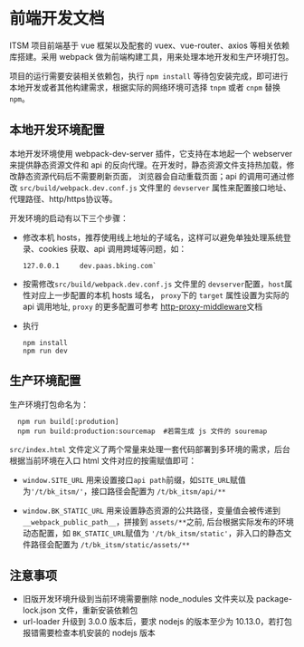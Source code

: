 # 前端开发文档

  ITSM 项目前端基于 vue 框架以及配套的 vuex、vue-router、axios 等相关依赖库搭建。采用 webpack 做为前端构建工具，用来处理本地开发和生产环境打包。

  项目的运行需要安装相关依赖包，执行 `npm install` 等待包安装完成，即可进行本地开发或者其他构建需求，根据实际的网络环境可选择 `tnpm` 或者 `cnpm` 替换 `npm`。

## 本地开发环境配置

  本地开发环境使用 webpack-dev-server 插件，它支持在本地起一个 webserver 来提供静态资源文件和 api 的反向代理。在开发时，静态资源文件支持热加载，修改静态资源代码后不需要刷新页面，
  浏览器会自动重载页面；api 的调用可通过修改 `src/build/webpack.dev.conf.js` 文件里的 `devserver` 属性来配置接口地址、代理路径、http/https协议等。
  
  开发环境的启动有以下三个步骤：
  
  - 修改本机 hosts，推荐使用线上地址的子域名，这样可以避免单独处理系统登录、cookies 获取、api 调用跨域等问题，如：
    ```shell
    127.0.0.1     dev.paas.bking.com`
    ```
  - 按需修改`src/build/webpack.dev.conf.js` 文件里的 `devserver`配置，`host`属性对应上一步配置的本机 hosts 域名， `proxy`下的 `target` 属性设置为实际的 api 调用地址,
    `proxy` 的更多配置可参考 [http-proxy-middleware](https://github.com/chimurai/http-proxy-middleware)文档

  - 执行 
    ``` shell 
    npm install
    npm run dev
    ```
  

## 生产环境配置

  生产环境打包命名为：
  ``` shell
    npm run build[:prodution]
    npm run build:production:sourcemap  #若需生成 js 文件的 souremap
  ```

  `src/index.html` 文件定义了两个常量来处理一套代码部署到多环境的需求，后台根据当前环境在入口 html 文件对应的按需赋值即可：
  
  - `window.SITE_URL` 用来设置接口`api path`前缀，如`SITE_URL`赋值为`'/t/bk_itsm/'`，接口路径会配置为 `/t/bk_itsm/api/**`

  - `window.BK_STATIC_URL` 用来设置静态资源的公共路径，变量值会被传递到 `__webpack_public_path__`，拼接到 `assets/**`之前,
  后台根据实际发布的环境动态配置，如 `BK_STATIC_URL`赋值为 `'/t/bk_itsm/static'`，非入口的静态文件路径会配置为 `/t/bk_itsm/static/assets/**` 



## 注意事项

  - 旧版开发环境升级到当前环境需要删除 node_nodules 文件夹以及 package-lock.json 文件，重新安装依赖包
  - url-loader 升级到 3.0.0 版本后，要求 nodejs 的版本至少为 10.13.0，若打包报错需要检查本机安装的 nodejs 版本